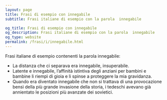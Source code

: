 ```yaml
---
layout: page
title: Frasi di esempio con innegabile 
subtitle: Frasi italiane di esempio con la parola  innegabile

og_title: Frasi di esempio con innegabile 
og_description: Frasi italiane di esempio con la parola  innegabile
og_type: website
permalink: /frasi/i/innegabile.html
---
```


Frasi italiane di esempio contenenti la parola innegabile:


- La distanza che ci separava era innegabile, insuperabile.
- Latente e innegabile, l’affinità istintiva degli anziani per bambini e bambine li riempì di gioia e li spinse a proteggere la mia gravidanza.
- Quando era diventato innegabile che non si trattava di una provocazione bensì della più grande invasione della storia, i tedeschi avevano già annientato le posizioni più avanzate dei sovietici.
